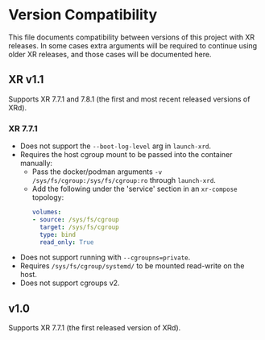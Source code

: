 # Version Compatibility

This file documents compatibility between versions of this project with XR releases.
In some cases extra arguments will be required to continue using older XR releases, and those cases will be documented here.


## XR v1.1

Supports XR 7.7.1 and 7.8.1 (the first and most recent released versions of XRd).

### XR 7.7.1

- Does not support the `--boot-log-level` arg in `launch-xrd`.
- Requires the host cgroup mount to be passed into the container manually:
  - Pass the docker/podman arguments `-v /sys/fs/cgroup:/sys/fs/cgroup:ro` through `launch-xrd`.
  - Add the following under the 'service' section in an `xr-compose` topology:
    ```yaml
    volumes:
    - source: /sys/fs/cgroup
      target: /sys/fs/cgroup
      type: bind
      read_only: True
    ```
- Does not support running with `--cgroupns=private`.
- Requires `/sys/fs/cgroup/systemd/` to be mounted read-write on the host.
- Does not support cgroups v2.


## v1.0

Supports XR 7.7.1 (the first released version of XRd).
